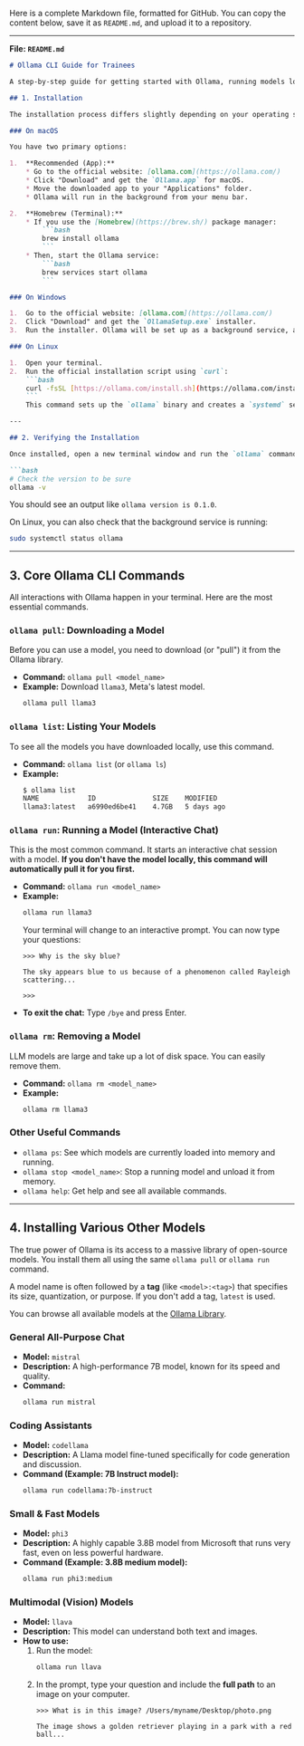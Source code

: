 Here is a complete Markdown file, formatted for GitHub. You can copy the content below, save it as `README.md`, and upload it to a repository.

-----

**File: `README.md`**

````md
# Ollama CLI Guide for Trainees

A step-by-step guide for getting started with Ollama, running models locally, and using the command-line interface (CLI).

## 1. Installation

The installation process differs slightly depending on your operating system.

### On macOS

You have two primary options:

1.  **Recommended (App):**
    * Go to the official website: [ollama.com](https://ollama.com/)
    * Click "Download" and get the `Ollama.app` for macOS.
    * Move the downloaded app to your "Applications" folder.
    * Ollama will run in the background from your menu bar.

2.  **Homebrew (Terminal):**
    * If you use the [Homebrew](https://brew.sh/) package manager:
        ```bash
        brew install ollama
        ```
    * Then, start the Ollama service:
        ```bash
        brew services start ollama
        ```

### On Windows

1.  Go to the official website: [ollama.com](https://ollama.com/)
2.  Click "Download" and get the `OllamaSetup.exe` installer.
3.  Run the installer. Ollama will be set up as a background service, and an icon will appear in your system tray.

### On Linux

1.  Open your terminal.
2.  Run the official installation script using `curl`:
    ```bash
    curl -fsSL [https://ollama.com/install.sh](https://ollama.com/install.sh) | sh
    ```
    This command sets up the `ollama` binary and creates a `systemd` service to run it in the background.

---

## 2. Verifying the Installation

Once installed, open a new terminal window and run the `ollama` command.

```bash
# Check the version to be sure
ollama -v
````

You should see an output like `ollama version is 0.1.0`.

On Linux, you can also check that the background service is running:

```bash
sudo systemctl status ollama
```

-----

## 3\. Core Ollama CLI Commands

All interactions with Ollama happen in your terminal. Here are the most essential commands.

### `ollama pull`: Downloading a Model

Before you can use a model, you need to download (or "pull") it from the Ollama library.

  * **Command:** `ollama pull <model_name>`
  * **Example:** Download `llama3`, Meta's latest model.
    ```bash
    ollama pull llama3
    ```

### `ollama list`: Listing Your Models

To see all the models you have downloaded locally, use this command.

  * **Command:** `ollama list` (or `ollama ls`)
  * **Example:**
    ```bash
    $ ollama list
    NAME            ID              SIZE    MODIFIED
    llama3:latest   a6990ed6be41    4.7GB   5 days ago
    ```

### `ollama run`: Running a Model (Interactive Chat)

This is the most common command. It starts an interactive chat session with a model. **If you don't have the model locally, this command will automatically pull it for you first.**

  * **Command:** `ollama run <model_name>`
  * **Example:**
    ```bash
    ollama run llama3
    ```
    Your terminal will change to an interactive prompt. You can now type your questions:
    ```
    >>> Why is the sky blue?

    The sky appears blue to us because of a phenomenon called Rayleigh scattering...

    >>>
    ```
  * **To exit the chat:** Type `/bye` and press Enter.

### `ollama rm`: Removing a Model

LLM models are large and take up a lot of disk space. You can easily remove them.

  * **Command:** `ollama rm <model_name>`
  * **Example:**
    ```bash
    ollama rm llama3
    ```

### Other Useful Commands

  * `ollama ps`: See which models are currently loaded into memory and running.
  * `ollama stop <model_name>`: Stop a running model and unload it from memory.
  * `ollama help`: Get help and see all available commands.

-----

## 4\. Installing Various Other Models

The true power of Ollama is its access to a massive library of open-source models. You install them all using the same `ollama pull` or `ollama run` command.

A model name is often followed by a **tag** (like `<model>:<tag>`) that specifies its size, quantization, or purpose. If you don't add a tag, `latest` is used.

You can browse all available models at the [Ollama Library](https://ollama.com/library).

### General All-Purpose Chat

  * **Model:** `mistral`
  * **Description:** A high-performance 7B model, known for its speed and quality.
  * **Command:**
    ```bash
    ollama run mistral
    ```

### Coding Assistants

  * **Model:** `codellama`
  * **Description:** A Llama model fine-tuned specifically for code generation and discussion.
  * **Command (Example: 7B Instruct model):**
    ```bash
    ollama run codellama:7b-instruct
    ```

### Small & Fast Models

  * **Model:** `phi3`
  * **Description:** A highly capable 3.8B model from Microsoft that runs very fast, even on less powerful hardware.
  * **Command (Example: 3.8B medium model):**
    ```bash
    ollama run phi3:medium
    ```

### Multimodal (Vision) Models

  * **Model:** `llava`
  * **Description:** This model can understand both text and images.
  * **How to use:**
    1.  Run the model:
        ```bash
        ollama run llava
        ```
    2.  In the prompt, type your question and include the **full path** to an image on your computer.
        ```
        >>> What is in this image? /Users/myname/Desktop/photo.png

        The image shows a golden retriever playing in a park with a red ball...
        ```

<!-- end list -->
